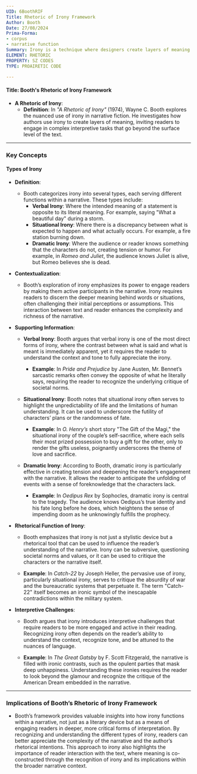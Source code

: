 ```yaml
---
UID: 6BoothRIF
Title: Rhetoric of Irony Framework
Author: Booth
Date: 27/08/2024
Prima-Forma:
- corpus
- narrative function
Summary: Irony is a technique where designers create layers of meaning and engage readers in complex interpretive tasks.
ELEMENT: RHETORIC
PROPERTY: SZ CODES
TYPE: PROAIRETIC CODE

---
```

#### Title: **Booth's Rhetoric of Irony Framework**

- **A Rhetoric of Irony**:
  - **Definition**: In *"A Rhetoric of Irony"* (1974), Wayne C. Booth explores the nuanced use of irony in narrative fiction. He investigates how authors use irony to create layers of meaning, inviting readers to engage in complex interpretive tasks that go beyond the surface level of the text.

---

### **Key Concepts**

#### **Types of Irony**

- **Definition**:
  - Booth categorizes irony into several types, each serving different functions within a narrative. These types include:
    - **Verbal Irony**: Where the intended meaning of a statement is opposite to its literal meaning. For example, saying "What a beautiful day" during a storm.
    - **Situational Irony**: Where there is a discrepancy between what is expected to happen and what actually occurs. For example, a fire station burning down.
    - **Dramatic Irony**: Where the audience or reader knows something that the characters do not, creating tension or humor. For example, in *Romeo and Juliet*, the audience knows Juliet is alive, but Romeo believes she is dead.

- **Contextualization**:
  - Booth’s exploration of irony emphasizes its power to engage readers by making them active participants in the narrative. Irony requires readers to discern the deeper meaning behind words or situations, often challenging their initial perceptions or assumptions. This interaction between text and reader enhances the complexity and richness of the narrative.

- **Supporting Information**:
  - **Verbal Irony**: Booth argues that verbal irony is one of the most direct forms of irony, where the contrast between what is said and what is meant is immediately apparent, yet it requires the reader to understand the context and tone to fully appreciate the irony.
    - **Example**: In *Pride and Prejudice* by Jane Austen, Mr. Bennet’s sarcastic remarks often convey the opposite of what he literally says, requiring the reader to recognize the underlying critique of societal norms.

  - **Situational Irony**: Booth notes that situational irony often serves to highlight the unpredictability of life and the limitations of human understanding. It can be used to underscore the futility of characters’ plans or the randomness of fate.
    - **Example**: In *O. Henry’s* short story "The Gift of the Magi," the situational irony of the couple’s self-sacrifice, where each sells their most prized possession to buy a gift for the other, only to render the gifts useless, poignantly underscores the theme of love and sacrifice.

  - **Dramatic Irony**: According to Booth, dramatic irony is particularly effective in creating tension and deepening the reader’s engagement with the narrative. It allows the reader to anticipate the unfolding of events with a sense of foreknowledge that the characters lack.
    - **Example**: In *Oedipus Rex* by Sophocles, dramatic irony is central to the tragedy. The audience knows Oedipus’s true identity and his fate long before he does, which heightens the sense of impending doom as he unknowingly fulfills the prophecy.

- **Rhetorical Function of Irony**:
  - Booth emphasizes that irony is not just a stylistic device but a rhetorical tool that can be used to influence the reader’s understanding of the narrative. Irony can be subversive, questioning societal norms and values, or it can be used to critique the characters or the narrative itself.

  - **Example**: In *Catch-22* by Joseph Heller, the pervasive use of irony, particularly situational irony, serves to critique the absurdity of war and the bureaucratic systems that perpetuate it. The term "Catch-22" itself becomes an ironic symbol of the inescapable contradictions within the military system.

- **Interpretive Challenges**:
  - Booth argues that irony introduces interpretive challenges that require readers to be more engaged and active in their reading. Recognizing irony often depends on the reader’s ability to understand the context, recognize tone, and be attuned to the nuances of language.

  - **Example**: In *The Great Gatsby* by F. Scott Fitzgerald, the narrative is filled with ironic contrasts, such as the opulent parties that mask deep unhappiness. Understanding these ironies requires the reader to look beyond the glamour and recognize the critique of the American Dream embedded in the narrative.

---

### **Implications of Booth’s Rhetoric of Irony Framework**

- Booth’s framework provides valuable insights into how irony functions within a narrative, not just as a literary device but as a means of engaging readers in deeper, more critical forms of interpretation. By recognizing and understanding the different types of irony, readers can better appreciate the complexity of the narrative and the author’s rhetorical intentions. This approach to irony also highlights the importance of reader interaction with the text, where meaning is co-constructed through the recognition of irony and its implications within the broader narrative context.